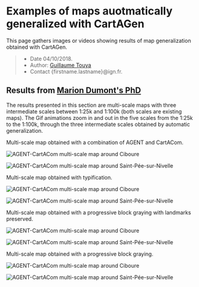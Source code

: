 # Examples of maps auotmatically generalized with CartAGen
This page gathers images or videos showing results of map generalization obtained with CartAGen.

> - Date 04/10/2018.
> - Author: [Guillaume Touya][1]
> - Contact {firstname.lastname}@ign.fr.



Results from [Marion Dumont's PhD][2]
-------------
The results presented in this section are multi-scale maps with three intermediate scales between 1:25k and 1:100k (both scales are existing maps). The Gif animations zoom in and out in the five scales from the 1:25k to the 1:100k, through the three intermediate scales obtained by automatic generalization.

Multi-scale map obtained with a combination of AGENT and CartACom.

![AGENT-CartACom multi-scale map around Ciboure](assets/images/Ciboure_AnimationAgent.gif)

![AGENT-CartACom multi-scale map around Saint-Pée-sur-Nivelle](assets/images/stPee_AnimationAgent.gif)

Multi-scale map obtained with typification.

![AGENT-CartACom multi-scale map around Ciboure](assets/images/Ciboure_AnimationTypif.gif)

![AGENT-CartACom multi-scale map around Saint-Pée-sur-Nivelle](assets/images/stPee_AnimationTypif.gif)

Multi-scale map obtained with a progressive block graying with landmarks preserved.

![AGENT-CartACom multi-scale map around Ciboure](assets/images/Ciboure_AnimationReperesVisuels.gif)

![AGENT-CartACom multi-scale map around Saint-Pée-sur-Nivelle](assets/images/stPee_AnimationReperesVisuels.gif)

Multi-scale map obtained with a progressive block graying.

![AGENT-CartACom multi-scale map around Ciboure](assets/images/Ciboure_AnimationAgregation.gif)

![AGENT-CartACom multi-scale map around Saint-Pée-sur-Nivelle](assets/images/stPee_AnimationAgregation.gif)


[1]: https://umrlastig.github.io/guillaume-touya/
[2]: http://recherche.ign.fr/labos/util_basilic/publicDownload.php?id=4130
